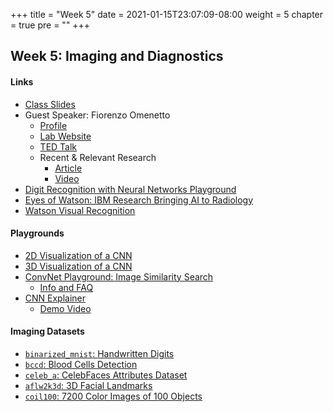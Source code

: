 +++
title = "Week 5"
date = 2021-01-15T23:07:09-08:00
weight = 5
chapter = true
pre = "<b></b>"
+++

## Week 5: Imaging and Diagnostics

#### Links
  - [Class Slides](https://docs.google.com/presentation/d/1J3ewzfLj4fSwLlzeQ1rWueXIY4han0fY3ZmllgSX8s0/edit?usp=sharing)
  - Guest Speaker: Fiorenzo Omenetto
    - [Profile](https://engineering.tufts.edu/bme/people/faculty/fiorenzo-omenetto)
    - [Lab Website](https://ase.tufts.edu/biomedical/unolab/home.html)
    - [TED Talk](https://www.ted.com/talks/fiorenzo_omenetto_silk_the_ancient_material_of_the_future?language=en)
    - Recent & Relevant Research
      - [Article](https://now.tufts.edu/news-releases/new-smart-fabrics-bioactive-inks-monitor-body-and-environment-changing-color)
      - [Video](https://youtu.be/DM8JzVIN5Vo)
  - [Digit Recognition with Neural Networks Playground](https://www.cs.ryerson.ca/~aharley/vis/conv/)
  - [Eyes of Watson: IBM Research Bringing AI to Radiology](https://www.itnonline.com/videos/video-examples-artificial-intelligence-medical-imaging-diagnostics)
  - [Watson Visual Recognition](https://visual-recognition-code-pattern.ng.bluemix.net)

#### Playgrounds
- [2D Visualization of a CNN](https://www.cs.ryerson.ca/~aharley/vis/conv/flat.html)
- [3D Visualization of a CNN](https://www.cs.ryerson.ca/~aharley/vis/conv/)
- [ConvNet Playground: Image Similarity Search](https://convnetplayground.fastforwardlabs.com/#/)
  - [Info and FAQ](https://convnetplayground.fastforwardlabs.com/#/faq)
- [CNN Explainer](https://poloclub.github.io/cnn-explainer/)
  - [Demo Video](https://www.youtube.com/watch?v=HnWIHWFbuUQ&feature=youtu.be)

#### Imaging Datasets

- [`binarized_mnist`: Handwritten Digits](https://www.tensorflow.org/datasets/catalog/binarized_mnist)
- [`bccd`: Blood Cells Detection](https://www.tensorflow.org/datasets/catalog/bccd)
- [`celeb_a`: CelebFaces Attributes Dataset](https://www.tensorflow.org/datasets/catalog/celeb_a)
- [`aflw2k3d`: 3D Facial Landmarks](https://www.tensorflow.org/datasets/catalog/aflw2k3d)
- [`coil100`: 7200 Color Images of 100 Objects](https://www.tensorflow.org/datasets/catalog/coil100)

